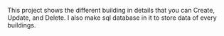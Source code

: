 This project shows the different building in details that you can Create, Update, and Delete. I also make sql database in it to store data of every buildings.
